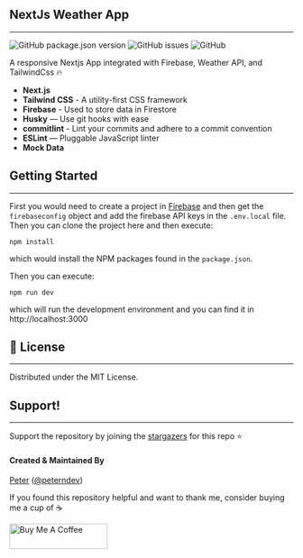 ## NextJs Weather App

---

![GitHub package.json version](https://img.shields.io/github/package-json/v/PeterHdd/nextjs-weather-app?style=for-the-badge) ![GitHub issues](https://img.shields.io/github/issues/PeterHdd/nextjs-weather-app?style=for-the-badge) ![GitHub](https://img.shields.io/github/license/PeterHdd/nextjs-weather-app?style=for-the-badge)

A responsive Nextjs App integrated with Firebase, Weather API, and TailwindCss 🔥

- **Next.js**
- **Tailwind CSS** - A utility-first CSS framework
- **Firebase** - Used to store data in Firestore
- **Husky** — Use git hooks with ease
- **commitlint** - Lint your commits and adhere to a commit convention
- **ESLint** — Pluggable JavaScript linter
- **Mock Data**

## Getting Started

---

First you would need to create a project in [Firebase](https://firebase.google.com/) and then get the `firebaseconfig` object and add the firebase API keys in the `.env.local` file. Then you can clone the project here and then execute:

```
npm install
```

which would install the NPM packages found in the `package.json`.

Then you can execute:

```
npm run dev
```

which will run the development environment and you can find it in http://localhost:3000

## 📝 License

---

Distributed under the MIT License.

## Support!

---

Support the repository by joining the [stargazers](https://github.com/PeterHdd/nextjs-weather-app/stargazers) for this repo ⭐

#### Created & Maintained By

[Peter](https://github.com/peterhdd) ([@peterndev](https://www.twitter.com/peterndev))

If you found this repository helpful and want to thank me, consider buying me a cup of :coffee:

<a href="https://www.buymeacoffee.com/peterhaddad" target="_blank"><img src="https://cdn.buymeacoffee.com/buttons/v2/default-red.png" alt="Buy Me A Coffee" height= "45px" width="174px"></a>
